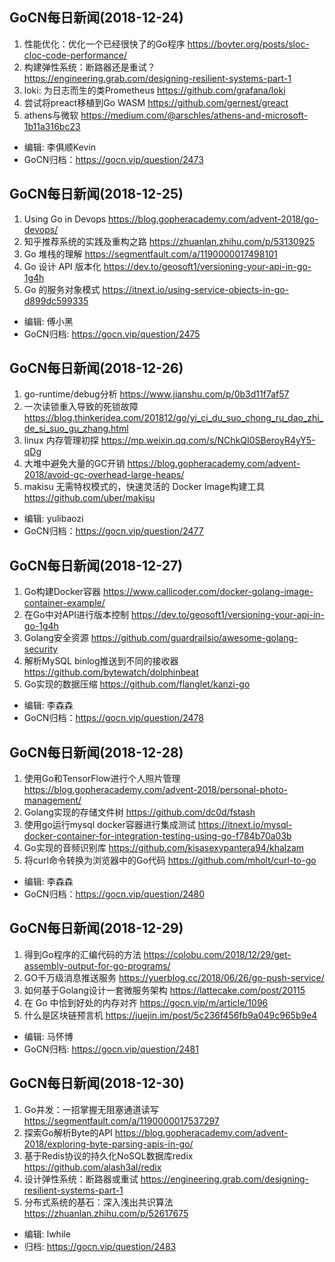 ## GoCN每日新闻(2018-12-24)

1. 性能优化：优化一个已经很快了的Go程序 https://boyter.org/posts/sloc-cloc-code-performance/
2. 构建弹性系统：断路器还是重试？ https://engineering.grab.com/designing-resilient-systems-part-1
3. loki: 为日志而生的类Prometheus https://github.com/grafana/loki
4. 尝试将preact移植到Go WASM https://github.com/gernest/greact
5. athens与微软 https://medium.com/@arschles/athens-and-microsoft-1b11a316bc23

* 编辑: 李俱顺Kevin
* GoCN归档：https://gocn.vip/question/2473

## GoCN每日新闻(2018-12-25)

1. Using Go in Devops https://blog.gopheracademy.com/advent-2018/go-devops/
2. 知乎推荐系统的实践及重构之路 https://zhuanlan.zhihu.com/p/53130925
3. Go 堆栈的理解 https://segmentfault.com/a/1190000017498101
4. Go 设计 API 版本化 https://dev.to/geosoft1/versioning-your-api-in-go-1g4h
5. Go 的服务对象模式 https://itnext.io/using-service-objects-in-go-d899dc599335

* 编辑: 傅小黑
* GoCN归档: https://gocn.vip/question/2475


## GoCN每日新闻(2018-12-26)

1. go-runtime/debug分析 https://www.jianshu.com/p/0b3d11f7af57
2. 一次读锁重入导致的死锁故障 https://blog.thinkeridea.com/201812/go/yi_ci_du_suo_chong_ru_dao_zhi_de_si_suo_gu_zhang.html
3. linux 内存管理初探 https://mp.weixin.qq.com/s/NChkQI0SBeroyR4yY5-qDg
4. 大堆中避免大量的GC开销 https://blog.gopheracademy.com/advent-2018/avoid-gc-overhead-large-heaps/
5. makisu 无需特权模式的，快速灵活的 Docker Image构建工具 https://github.com/uber/makisu

* 编辑: yulibaozi
* GoCN归档：https://gocn.vip/question/2477

## GoCN每日新闻(2018-12-27)

1. Go构建Docker容器 https://www.callicoder.com/docker-golang-image-container-example/
2. 在Go中对API进行版本控制 https://dev.to/geosoft1/versioning-your-api-in-go-1g4h
3. Golang安全资源 https://github.com/guardrailsio/awesome-golang-security
4. 解析MySQL binlog推送到不同的接收器 https://github.com/bytewatch/dolphinbeat
5. Go实现的数据压缩 https://github.com/flanglet/kanzi-go

* 编辑: 李森森
* GoCN归档：https://gocn.vip/question/2478


## GoCN每日新闻(2018-12-28)

1. 使用Go和TensorFlow进行个人照片管理 https://blog.gopheracademy.com/advent-2018/personal-photo-management/
2. Golang实现的存储文件树 https://github.com/dc0d/fstash
3. 使用go运行mysql docker容器进行集成测试 https://itnext.io/mysql-docker-container-for-integration-testing-using-go-f784b70a03b
4. Go实现的音频识别库 https://github.com/kisasexypantera94/khalzam
5. 将curl命令转换为浏览器中的Go代码 https://github.com/mholt/curl-to-go

* 编辑: 李森森
* GoCN归档：https://gocn.vip/question/2480

## GoCN每日新闻(2018-12-29)

1. 得到Go程序的汇编代码的方法 https://colobu.com/2018/12/29/get-assembly-output-for-go-programs/
2. GO千万级消息推送服务 https://yuerblog.cc/2018/06/26/go-push-service/
3. 如何基于Golang设计一套微服务架构 https://lattecake.com/post/20115
4. 在 Go 中恰到好处的内存对齐 https://gocn.vip/m/article/1096
5. 什么是区块链预言机 https://juejin.im/post/5c236f456fb9a049c965b9e4

* 编辑: 马怀博
* GoCN归档: https://gocn.vip/question/2481

## GoCN每日新闻(2018-12-30)

1. Go并发：一招掌握无阻塞通道读写 https://segmentfault.com/a/1190000017537297
2. 探索Go解析Byte的API https://blog.gopheracademy.com/advent-2018/exploring-byte-parsing-apis-in-go/
3. 基于Redis协议的持久化NoSQL数据库redix https://github.com/alash3al/redix
4. 设计弹性系统：断路器或重试 https://engineering.grab.com/designing-resilient-systems-part-1
5. 分布式系统的基石：深入浅出共识算法 https://zhuanlan.zhihu.com/p/52617675

* 编辑: lwhile
* 归档: https://gocn.vip/question/2483
